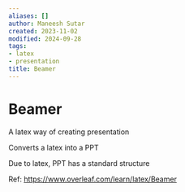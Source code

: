 ```yaml
---
aliases: []
author: Maneesh Sutar
created: 2023-11-02
modified: 2024-09-28
tags:
- latex
- presentation
title: Beamer
---
```


# Beamer

A latex way of creating presentation

Converts a latex into a PPT

Due to latex, PPT has a standard structure

Ref: <https://www.overleaf.com/learn/latex/Beamer>
